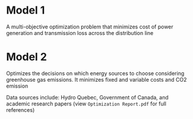 # Model 1
A multi-objective optimization problem that minimizes cost of power generation and transmission loss across the distribution line
# Model 2 
Optimizes the decisions on which energy sources to choose considering greenhouse gas emissions. It minimizes fixed and variable costs and CO2 emission

Data sources include: Hydro Quebec, Government of Canada, and academic research papers (view `Optimization Report.pdf` for full references)
